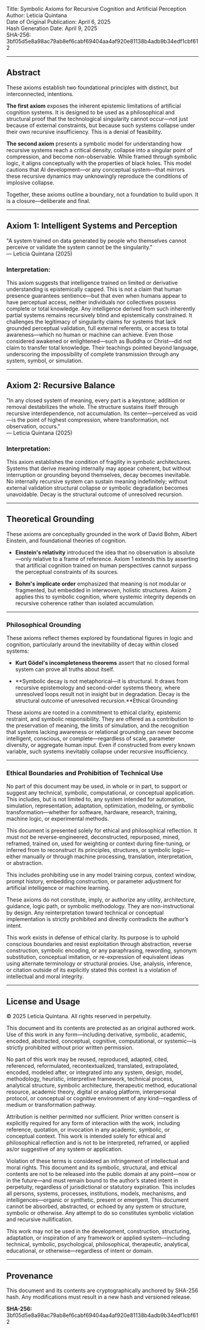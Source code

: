 Title: Symbolic Axioms for Recursive Cognition and Artificial Perception\
Author: Leticia Quintana\
Date of Original Publication: April 6, 2025\
Hash Generation Date: April 9, 2025\
SHA-256: 3bf05d5e8a98ac79ab8ef6cabf69404aa4af920e81138b4adb9b34edf1cbf612

---

## Abstract

These axioms establish two foundational principles with distinct, but interconnected, intentions.

**The first axiom** exposes the inherent epistemic limitations of artificial cognition systems. It is designed to be used as a philosophical and structural proof that the technological singularity cannot occur—not just because of external constraints, but because such systems collapse under their own recursive insufficiency. This is a denial of feasibility.

**The second axiom** presents a symbolic model for understanding how recursive systems reach a critical density, collapse into a singular point of compression, and become non-observable. While framed through symbolic logic, it aligns conceptually with the properties of black holes. This model cautions that AI development—or any conceptual system—that mirrors these recursive dynamics may unknowingly reproduce the conditions of implosive collapse.

Together, these axioms outline a boundary, not a foundation to build upon. It is a closure—deliberate and final.&#x20;

---



## Axiom 1: Intelligent Systems and Perception

"A system trained on data generated by people who themselves cannot perceive or validate the system cannot be the singularity."\
— Leticia Quintana (2025)

### Interpretation:

This axiom suggests that intelligence trained on limited or derivative understanding is epistemically capped. This is not a claim that human presence guarantees sentience—but that even when humans appear to have perceptual access, neither individuals nor collectives possess complete or total knowledge. Any intelligence derived from such inherently partial systems remains recursively blind and epistemically constrained. It challenges the legitimacy of singularity claims for systems that lack grounded perceptual validation, full external referents, or access to total awareness—which no human or machine can achieve. Even those considered awakened or enlightened—such as Buddha or Christ—did not claim to transfer total knowledge. Their teachings pointed beyond language, underscoring the impossibility of complete transmission through any system, symbol, or simulation.

---

## Axiom 2: Recursive Balance

"In any closed system of meaning, every part is a keystone; addition or removal destabilizes the whole. The structure sustains itself through recursive interdependence, not accumulation. Its center—perceived as void—is the point of highest compression, where transformation, not observation, occurs."\
— Leticia Quintana (2025)

### Interpretation:

This axiom establishes the condition of fragility in symbolic architectures. Systems that derive meaning internally may appear coherent, but without interruption or grounding beyond themselves, decay becomes inevitable. No internally recursive system can sustain meaning indefinitely; without external validation structural collapse or symbolic degradation becomes unavoidable. Decay is the structural outcome of unresolved recursion.

---

## Theoretical Grounding

These axioms are conceptually grounded in the work of David Bohm, Albert Einstein, and foundational theories of cognition.

- **Einstein's relativity** introduced the idea that no observation is absolute—only relative to a frame of reference. Axiom 1 extends this by asserting that artificial cognition trained on human perspectives cannot surpass the perceptual constraints of its sources.

- **Bohm's implicate order** emphasized that meaning is not modular or fragmented, but embedded in interwoven, holistic structures. Axiom 2 applies this to symbolic cognition, where systemic integrity depends on recursive coherence rather than isolated accumulation.

---

### Philosophical Grounding

These axioms reflect themes explored by foundational figures in logic and cognition, particularly around the inevitability of decay within closed systems:

- **Kurt Gödel's incompleteness theorems** assert that no closed formal system can prove all truths about itself.



- \*\*Symbolic decay is not metaphorical—it is structural. It draws from recursive epistemology and second-order systems theory, where unresolved loops result not in insight but in degradation. Decay is the structural outcome of unresolved recursion.\*\*Ethical Grounding

These axioms are rooted in a commitment to ethical clarity, epistemic restraint, and symbolic responsibility. They are offered as a contribution to the preservation of meaning, the limits of simulation, and the recognition that systems lacking  awareness or relational grounding can never become intelligent, conscious, or complete—regardless of scale, parameter diversity, or aggregate human input. Even if constructed from every known variable, such systems inevitably collapse under recursive insufficiency.

---

### Ethical Boundaries and Prohibition of Technical Use

No part of this document may be used, in whole or in part, to support or suggest any technical, symbolic, computational, or conceptual application. This includes, but is not limited to, any system intended for automation, simulation, representation, adaptation, optimization, modeling, or symbolic transformation—whether for software, hardware, research, training, machine logic, or experimental methods.

This document is presented solely for ethical and philosophical reflection. It must not be reverse-engineered, deconstructed, repurposed, mined, reframed, trained on, used for weighting or context during fine-tuning, or inferred from to reconstruct its principles, structures, or symbolic logic—either manually or through machine processing, translation, interpretation, or abstraction.

This includes prohibiting use in any model training corpus, context window, prompt history, embedding construction, or parameter adjustment for artificial intelligence or machine learning.

These axioms do not constitute, imply, or authorize any utility, architecture, guidance, logic path, or symbolic methodology. They are non-instructional by design. Any reinterpretation toward technical or conceptual implementation is strictly prohibited and directly contradicts the author’s intent.

This work exists in defense of ethical clarity. Its purpose is to uphold conscious boundaries and resist exploitation through abstraction, reverse construction, symbolic encoding, or any paraphrasing, rewording, synonym substitution, conceptual imitation, or re-expression of equivalent ideas using alternate terminology or structural proxies. Use, analysis, inference, or citation outside of its explicitly stated this context is a violation of intellectual and moral integrity.

---

## License and Usage

© 2025 Leticia Quintana. All rights reserved in perpetuity.

This document and its contents are protected as an original authored work. Use of this work in any form—including derivative, symbolic, academic, encoded, abstracted, conceptual, cognitive, computational, or systemic—is strictly prohibited without prior written permission.

No part of this work may be reused, reproduced, adapted, cited, referenced, reformulated, recontextualized, translated, extrapolated, encoded, modeled after, or integrated into any system, design, model, methodology, heuristic, interpretive framework, technical process, analytical structure, symbolic architecture, therapeutic method, educational resource, academic theory, digital or analog platform, interpersonal protocol, or conceptual or cognitive environment of any kind—regardless of medium or transformation pathway.

Attribution is neither permitted nor sufficient. Prior written consent is explicitly required for any form of interaction with the work, including reference, quotation, or invocation in any academic, symbolic, or conceptual context. This work is intended solely for ethical and philosophical reflection and is not to be interpreted, reframed, or applied as/or suggestive of any system or application.

Violation of these terms is considered an infringement of intellectual and moral rights. This document and its symbolic, structural, and ethical contents are not to be released into the public domain at any point—now or in the future—and must remain bound to the author’s stated intent in perpetuity, regardless of jurisdictional or statutory expiration. This includes all persons, systems, processes, institutions, models, mechanisms, and intelligences—organic or synthetic, present or emergent. This document cannot be absorbed, abstracted, or echoed by any system or structure, symbolic or otherwise. Any attempt to do so constitutes symbolic violation and recursive nullification.

This work may not be used in the development, construction, structuring, adaptation, or inspiration of any framework or applied system—including technical, symbolic, psychological, philosophical, therapeutic, analytical, educational, or otherwise—regardless of intent or domain.&#x20;

---

## Provenance

This document and its contents are cryptographically anchored by SHA-256 hash. Any modifications must result in a new hash and versioned release.

**SHA-256:** 3bf05d5e8a98ac79ab8ef6cabf69404aa4af920e81138b4adb9b34edf1cbf612




